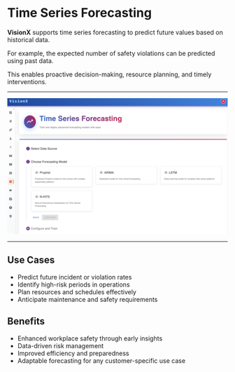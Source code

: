 # Time Series Forecasting

**VisionX** supports time series forecasting to predict future values based on historical data.  

For example, the expected number of safety violations can be predicted using past data.  

This enables proactive decision-making, resource planning, and timely interventions.

---

![](../assets/Picture18.png)

---

## Use Cases
- Predict future incident or violation rates
- Identify high-risk periods in operations
- Plan resources and schedules effectively
- Anticipate maintenance and safety requirements

## Benefits
- Enhanced workplace safety through early insights
- Data-driven risk management
- Improved efficiency and preparedness
- Adaptable forecasting for any customer-specific use case
